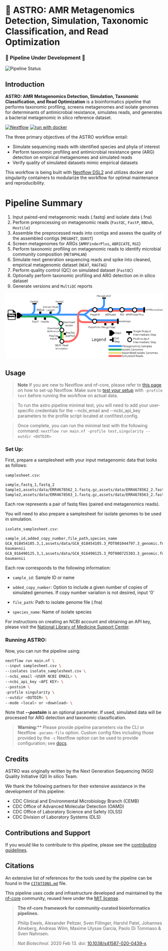 # :rocket: ASTRO: AMR Metagenomics Detection, Simulation, Taxonomic Classification, and Read Optimization

### :rocket: **Pipeline Under Development** :rocket:

![Pipeline Status](https://img.shields.io/badge/status-in%20development-blue?style=flat&logo=rocket)


## Introduction

**ASTRO: AMR Metagenomics Detection, Simulation, Taxonomic Classification, and Read Optimization** is a bioinformatics pipeline that performs taxonomic profiling, screens metagenomes and isolate genomes for determinants of antimicrobial resistance, simulates reads, and generates a bacterial metagenomic in silico reference dataset.

[![Nextflow](https://img.shields.io/badge/nextflow%20DSL2-%E2%89%A522.10.6-23aa62.svg?labelColor=000000)](https://www.nextflow.io/)
[![run with docker](https://img.shields.io/badge/run%20with-docker-0db7ed?labelColor=000000&logo=docker)](https://www.docker.com/)


The three primary objectives of the ASTRO workflow entail:

* Simulate sequencing reads with identified species and phyla of interest
* Perform taxonomic profiling and antimicrobial resistance gene (ARG) detection on empirical metagenomes and simulated reads
* Verify quality of simulated datasets mimic empirical datasets

<!-- TODO nf-core: Include a figure that guides the user through the major workflow steps. Many nf-core
     workflows use the "tube map" design for that. See https://nf-co.re/docs/contributing/design_guidelines#examples for examples.   -->
<!-- TODO nf-core: Fill in short bullet-pointed list of the default steps in the pipeline -->

This workflow is being built with [Nextflow DSL2](https://www.nextflow.io/docs/latest/dsl2.html) and utilizes docker and singularity containers to modularize the workflow for optimal maintenance and reproducibility.

# Pipeline Summary
1.	Input paired-end metagenomic reads (.fastq) and isolate data (.fna)
2.	Perform preprocessing on metagenomic reads (`FastQC`, `FastP`, `BBDuk`, `Hostile`)
3.	Assemble the preprocessed reads into contigs and assess the quality of the assembled contigs (`MEGAHIT`, `QUAST`)
4.	Screen metagenomes for ARGs (`AMRFinderPlus`, `ABRICATE`, `RGI`)
5.	Perform taxonomic profiling on metagenomic reads to identify microbial community composition (`METAPHLAN`)
6.	Simulate next generation sequencing reads and spike into cleaned, empirical metagenomic dataset (`NEAT`, `RAGTAG`)
7.	Perform quality control (QC) on simulated dataset (`FastQC`)
8.	Optionally perform taxonomic profiling and ARG detection on in silico dataset
9.	Generate versions and `MultiQC` reports

![ASTRO Diagram](assets/ASTRO_v1.0.0.png)

## Usage

> **Note**
> If you are new to Nextflow and nf-core, please refer to [this page](https://nf-co.re/docs/usage/installation) on how
> to set-up Nextflow. Make sure to [test your setup](https://nf-co.re/docs/usage/introduction#how-to-run-a-pipeline)
> with `-profile test` before running the workflow on actual data. 

> To run the astro pipeline minimal test, you will need to add your user-specific credentials for the --ncbi_email and 
> --ncbi_api_key parameters to the profile script located at conf/test.config. 

> Once complete, you can run the minimal test
> with the following command:
> `nextflow run main.nf -profile test,singularity --outdir <OUTDIR>`

### Set Up:

First, prepare a samplesheet with your input metagenomic data that looks as follows:

`samplesheet.csv`:

```csv
sample,fastq_1,fastq_2
Sample1,assets/data/ERR4678562_1.fastq.gz,assets/data/ERR4678562_2.fastq.gz
Sample2,assets/data/ERR4678563_1.fastq.gz,assets/data/ERR4678563_2.fastq.gz
```

Each row represents a pair of fastq files (paired end metagenomics reads).

You will need to also prepare a samplesheet for isolate genomes to be used in simulation. 

`isolate_samplesheet.csv`:
```csv
sample_id,added_copy_number,file_path,species_name
GCA_018454105.3,1,assets/data/GCA_018454105.3_PDT001044797.3_genomic.fna,Acinetobacter baumannii
GCA_016490125.3,1,assets/data/GCA_016490125.3_PDT000725303.3_genomic.fna,Acinetobacter baumannii
```
Each row corresponds to the following information:

- `sample_id`: Sample ID or name

- `added_copy_number`: Option to include a given number of copies of simulated genomes. If copy number variation is not desired, input '0'

- `file_path`: Path to isolate genome file (.fna)

- `species_name`: Name of isolate species

For instructions on creating an NCBI account and obtaining an API key, please visit the [National Library of Medicine Support Center](https://support.nlm.nih.gov/kbArticle/?pn=KA-05317).

### Running ASTRO:
Now, you can run the pipeline using:


```bash
nextflow run main.nf \
--input samplesheet.csv \
--isolates isolate_samplesheet.csv \
--ncbi_email <USER NCBI EMAIL> \
--ncbi_api_key <API KEY> \
--postsim \
-profile singularity \
--outdir <OUTDIR> \
--mode <local> or <download> \

```
Note that _**--postsim**_ is an optional parameter. If used, simulated data will be processed for ARG detection and taxonomic classification. 

> **Warning:****
> Please provide pipeline parameters via the CLI or Nextflow `-params-file` option. Custom config files including those
> provided by the `-c` Nextflow option can be used to provide configuration;
> see [docs](https://nf-co.re/usage/configuration#custom-configuration-files).

## Credits

ASTRO was originally written by the Next Generation Sequencing (NGS) Quality Initiative (QI) In silico Team.

We thank the following partners for their extensive assistance in the development of this pipeline:

- CDC Clinical and Environmental Microbiology Branch (CEMB)
- CDC Office of Advanced Molecular Detection (OAMD)
- CDC Office of Laboratory Science and Safety (OLSS)
- CDC Division of Laboratory Systems (DLS)


## Contributions and Support

If you would like to contribute to this pipeline, please see the [contributing guidelines](.github/CONTRIBUTING.md).

## Citations

An extensive list of references for the tools used by the pipeline can be found in the [`CITATIONS.md`](CITATIONS.md) file.

This pipeline uses code and infrastructure developed and maintained by the [nf-core](https://nf-co.re) community, reused here under the [MIT license](https://github.com/nf-core/tools/blob/master/LICENSE).

> **The nf-core framework for community-curated bioinformatics pipelines.**
>
> Philip Ewels, Alexander Peltzer, Sven Fillinger, Harshil Patel, Johannes Alneberg, Andreas Wilm, Maxime Ulysse Garcia, Paolo Di Tommaso & Sven Nahnsen.
>
> _Nat Biotechnol._ 2020 Feb 13. doi: [10.1038/s41587-020-0439-x](https://dx.doi.org/10.1038/s41587-020-0439-x).
